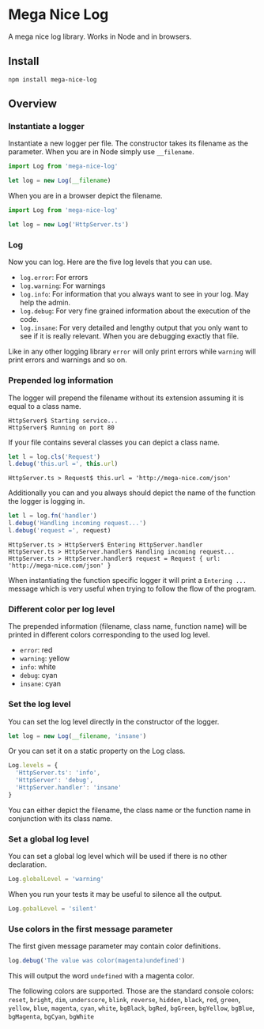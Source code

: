 # Mega Nice Log

A mega nice log library. Works in Node and in browsers.

## Install

`npm install mega-nice-log`

## Overview

### Instantiate a logger

Instantiate a new logger per file. The constructor takes its filename as the parameter. When you are in Node simply use `__filename`.

```typescript
import Log from 'mega-nice-log'

let log = new Log(__filename)
```

When you are in a browser depict the filename.

```typescript
import Log from 'mega-nice-log'

let log = new Log('HttpServer.ts')
```

### Log

Now you can log. Here are the five log levels that you can use.

- `log.error`: For errors
- `log.warning`: For warnings
- `log.info`: For information that you always want to see in your log. May help the admin.
- `log.debug`: For very fine grained information about the execution of the code.
- `log.insane`: For very detailed and lengthy output that you only want to see if it is really relevant. When you are debugging exactly that file.

Like in any other logging library `error` will only print errors while `warning` will print errors and warnings and so on.

### Prepended log information

The logger will prepend the filename without its extension assuming it is equal to a class name.

```
HttpServer$ Starting service...
HttpServer$ Running on port 80
```

If your file contains several classes you can depict a class name.

```typescript
let l = log.cls('Request')
l.debug('this.url =', this.url)
```

```
HttpServer.ts > Request$ this.url = 'http://mega-nice.com/json'
```

Additionally you can and you always should depict the name of the function the logger is logging in.

```typescript
let l = log.fn('handler')
l.debug('Handling incoming request...')
l.debug('request =', request)
```

```
HttpServer.ts > HttpServer$ Entering HttpServer.handler
HttpServer.ts > HttpServer.handler$ Handling incoming request...
HttpServer.ts > HttpServer.handler$ request = Request { url: 'http://mega-nice.com/json' }
```

When instantiating the function specific logger it will print a `Entering ...` message which is very useful when trying to follow the flow of the program.

### Different color per log level

The prepended information (filename, class name, function name) will be printed in different colors corresponding to the used log level.

- `error`: red
- `warning`: yellow
- `info`: white
- `debug`: cyan
- `insane`: cyan

### Set the log level

You can set the log level directly in the constructor of the logger.

```typescript
let log = new Log(__filename, 'insane')
```

Or you can set it on a static property on the Log class.

```typescript
Log.levels = {
  'HttpServer.ts': 'info',
  'HttpServer': 'debug',
  'HttpServer.handler': 'insane'
}
```

You can either depict the filename, the class name or the function name in conjunction with its class name.

### Set a global log level

You can set a global log level which will be used if there is no other declaration.

```typescript
Log.globalLevel = 'warning'
```

When you run your tests it may be useful to silence all the output.

```typescript
Log.gobalLevel = 'silent'
```

### Use colors in the first message parameter

The first given message parameter may contain color definitions.

```typescript
log.debug('The value was color(magenta)undefined')
```

This will output the word `undefined` with a magenta color.

The following colors are supported. Those are the standard console colors: `reset`, `bright`, `dim`, `underscore`, `blink`, `reverse`, `hidden`, `black`, `red`, `green`, `yellow`, `blue`, `magenta`, `cyan`, `white`, `bgBlack`, `bgRed`, `bgGreen`, `bgYellow`, `bgBlue`, `bgMagenta`, `bgCyan`, `bgWhite`
